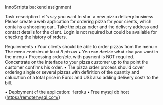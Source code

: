 InnoScripta backend assignment

Task description Let’s say you want to start a new pizza delivery business. Please create a web application for ordering pizza for your clients, which contains a shopping cart. Take the pizza order and the delivery address and contact details for the client. Login is not required but could be available for checking the history of orders.

Requirements • Your clients should be able to order pizzas from the menu • The menu contains at least 8 pizzas • You can decide what else you want in the menu • Processing order/etc. with payment is NOT required. Concentrate on the interface to your pizza customer up to the point the customer confirms his order. • The pizza order process should cover ordering single or several pizzas with definition of the quantity and calucation of a total price in Euros and US$ also adding delivery costs to the bill.

• Deployment of the application: Heroku
• Free mysql db host (https://remotemysql.com/)
